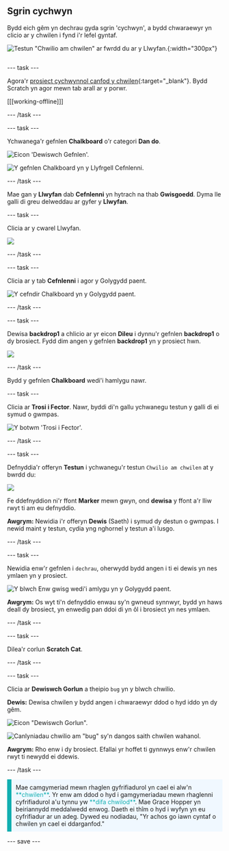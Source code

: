 ## Sgrin cychwyn

<div style="display: flex; flex-wrap: wrap">
<div style="flex-basis: 200px; flex-grow: 1; margin-right: 15px;">
Bydd eich gêm yn dechrau gyda sgrin 'cychwyn', a bydd chwaraewyr yn clicio ar y chwilen i fynd i'r lefel gyntaf.
</div>
<div>

![Testun "Chwilio am chwilen" ar fwrdd du ar y Llwyfan.](images/start-screen.png){:width="300px"}

</div>
</div>

--- task ---

Agora'r [prosiect cychwynnol canfod y chwilen](https://scratch.mit.edu/projects/582214723/editor){:target="_blank"}. Bydd Scratch yn agor mewn tab arall ar y porwr.

[[[working-offline]]]

--- /task ---

--- task ---

Ychwanega'r gefnlen **Chalkboard** o'r categori **Dan do**.

![Eicon 'Dewiswch Gefnlen'.](images/backdrop-button.png)

![Y gefnlen Chalkboard yn y Llyfrgell Cefnlenni.](images/chalkboard.png)

--- /task ---

Mae gan y **Llwyfan** dab **Cefnlenni** yn hytrach na thab **Gwisgoedd**. Dyma lle galli di greu delweddau ar gyfer y **Llwyfan**.

--- task ---

Clicia ar y cwarel Llwyfan.

![](images/stage-pane.png)

--- /task ---

--- task ---

Clicia ar y tab **Cefnlenni** i agor y Golygydd paent.

![Y cefndir Chalkboard yn y Golygydd paent.](images/chalkboard-paint.png)

--- /task ---

--- task ---

Dewisa **backdrop1** a chlicio ar yr eicon **Dileu** i dynnu'r gefnlen **backdrop1** o dy brosiect. Fydd dim angen y gefnlen **backdrop1** yn y prosiect hwn.

![](images/delete-backdrop1.png)

--- /task ---

Bydd y gefnlen **Chalkboard** wedi'i hamlygu nawr.

--- task ---

Clicia ar **Trosi i Fector**. Nawr, byddi di'n gallu ychwanegu testun y galli di ei symud o gwmpas.

![Y botwm 'Trosi i Fector'.](images/vector-button.png)

--- /task ---

--- task ---

Defnyddia'r offeryn **Testun** i ychwanegu'r testun `Chwilio am chwilen` at y bwrdd du:

![](images/chalkboard-text.png)

Fe ddefnyddion ni'r ffont **Marker** mewn gwyn, ond **dewisa** y ffont a'r lliw rwyt ti am eu defnyddio.

**Awgrym:** Newidia i'r offeryn **Dewis** (Saeth) i symud dy destun o gwmpas. I newid maint y testun, cydia yng nghornel y testun a'i lusgo.

--- /task ---

--- task ---

Newidia enw'r gefnlen i `dechrau`, oherwydd bydd angen i ti ei dewis yn nes ymlaen yn y prosiect.

![Y blwch Enw gwisg wedi'i amlygu yn y Golygydd paent.](images/start-screen-name.png)

**Awgrym:** Os wyt ti'n defnyddio enwau sy'n gwneud synnwyr, bydd yn haws deall dy brosiect, yn enwedig pan ddoi di yn ôl i brosiect yn nes ymlaen.

--- /task ---

--- task ---

Dilea'r corlun **Scratch Cat**.

--- /task ---

--- task ---

Clicia ar **Dewiswch Gorlun** a theipio `bug` yn y blwch chwilio.

**Dewis:** Dewisa chwilen y bydd angen i chwaraewyr ddod o hyd iddo yn dy gêm.

![Eicon "Dewiswch Gorlun".](images/sprite-button.png)

![Canlyniadau chwilio am "bug" sy'n dangos saith chwilen wahanol.](images/bug-search.png)

**Awgrym:** Rho enw i dy brosiect. Efallai yr hoffet ti gynnwys enw'r chwilen rwyt ti newydd ei ddewis.

--- /task ---

<p style="border-left: solid; border-width:10px; border-color: #0faeb0; background-color: aliceblue; padding: 10px;">
Mae camgymeriad mewn rhaglen gyfrifiadurol yn cael ei alw'n <span style="color: #0faeb0">**chwilen**</span>. Yr enw am ddod o hyd i gamgymeriadau mewn rhaglenni cyfrifiadurol a'u tynnu yw <span style="color: #0faeb0">**difa chwilod**</span>. Mae Grace Hopper yn beiriannydd meddalwedd enwog. Daeth ei thîm o hyd i wyfyn yn eu cyfrifiadur ar un adeg. Dywed eu nodiadau, "Yr achos go iawn cyntaf o chwilen yn cael ei ddarganfod."
</p>

--- save ---

